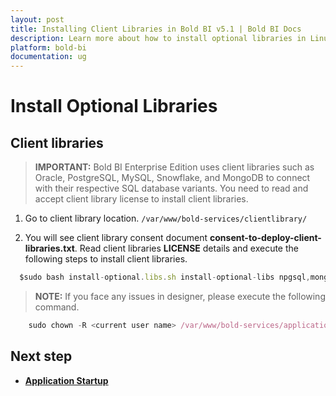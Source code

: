 ```yaml
---
layout: post
title: Installing Client Libraries in Bold BI v5.1 | Bold BI Docs
description: Learn more about how to install optional libraries in Linux machine to connect with respective SQL database variants of Embedded Bold BI in v5.1 or later.
platform: bold-bi
documentation: ug
---
```


# Install Optional Libraries

## Client libraries

> **IMPORTANT:** Bold BI Enterprise Edition uses client libraries such as Oracle, PostgreSQL, MySQL, Snowflake, and MongoDB to connect with their respective SQL database variants. You need to read and accept client library license to install client libraries. 

1. Go to client library location. 
 `/var/www/bold-services/clientlibrary/`
 
2. You will see client library consent document <b>consent-to-deploy-client-libraries.txt</b>. Read client  libraries <b>LICENSE</b> details and execute the following steps to install client libraries.
 
  ~~~js
    $sudo bash install-optional.libs.sh install-optional-libs npgsql,mongodb,influxdb,snowflake,mysql,oracle
  ~~~

 > **NOTE:** If you face any issues in designer, please execute the following command. </brsss>

~~~js
    sudo chown -R <current user name> /var/www/bold-services/application/bi/dataservice
  ~~~

## Next step

* [**Application Startup**](/embedded-bi/application-startup/)